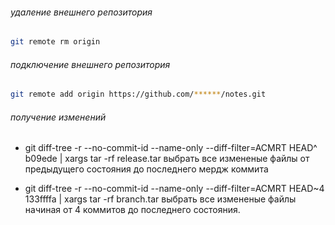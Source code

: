 ###### удаление внешнего репозитория
```bash
git remote rm origin
```
###### подключение внешнего репозитория

```bash
git remote add origin https://github.com/******/notes.git

```

###### получение изменений

* git diff-tree -r --no-commit-id --name-only --diff-filter=ACMRT HEAD^ b09ede | xargs tar -rf release.tar
  выбрать все измененые файлы от предыдущего состояния до последнего мердж коммита

* git diff-tree -r --no-commit-id --name-only --diff-filter=ACMRT HEAD~4 133ffffa | xargs tar -rf branch.tar
  выбрать все измененые файлы начиная от 4 коммитов до последнего состояния.

